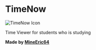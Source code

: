 # TimeNow
![TimeNow Icon](https://i.imgur.com/HQ1elPh.png)

 Time Viewer for students who is studying
 
**Made by [MineEric64](https://github.com/MineEric64)**

